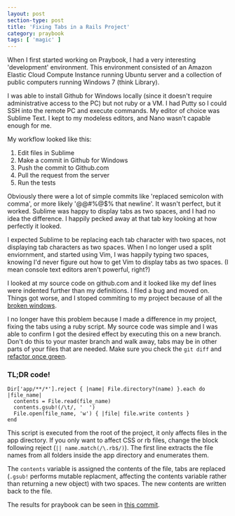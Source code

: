 ```yaml
---
layout: post
section-type: post
title: 'Fixing Tabs in a Rails Project'
category: praybook
tags: [ 'magic' ]
---
```


When I first started working on Praybook, I had a very interesting 'development' environment.  This environment consisted of an Amazon Elastic Cloud Compute Instance running Ubuntu server and a collection of public computers running Windows 7 (think Library).

I was able to install Github for Windows locally (since it doesn't require administrative access to the PC) but not ruby or a VM.  I had Putty so I could SSH into the remote PC and execute commands.  My editor of choice was Sublime Text.  I kept to my modeless editors, and Nano wasn't capable enough for me.

My workflow looked like this:

1. Edit files in Sublime
2. Make a commit in Github for Windows
3. Push the commit to Github.com
4. Pull the request from the server
5. Run the tests

Obviously there were a lot of simple commits like 'replaced semicolon with comma', or more likely '@@#%@$% that newline'.  It wasn't perfect, but it worked.  Sublime was happy to display tabs as two spaces, and I had no idea the difference.  I happily pecked away at that tab key looking at how perfectly it looked.

I expected Sublime to be replacing each tab character with two spaces, not displaying tab characters as two spaces.  When I no longer used a split enviornment, and started using Vim, I was happily typing two spaces, knowing I'd never figure out how to get Vim to display tabs as two spaces. (I mean console text editors aren't powerful, right?)

I looked at my source code on github.com and it looked like my def lines were indented further than my definitions.  I filed a bug and moved on.  Things got worse, and I stoped commiting to my project because of all the [broken windows](https://pragprog.com/the-pragmatic-programmer/extracts/software-entropy).

I no longer have this problem because I made a difference in my project, fixing the tabs using a ruby script.  My source code was simple and I was able to confirm I got the desired effect by executing this on a new branch.  Don't do this to your master branch and walk away, tabs may be in other parts of your files that are needed.  Make sure you check the `git diff` and [refactor once green](http://blog.cleancoder.com/uncle-bob/2014/12/17/TheCyclesOfTDD.html).

### TL;DR code!

    Dir['app/**/*'].reject { |name| File.directory?(name) }.each do |file_name|
      contents = File.read(file_name)
      contents.gsub!(/\t/, '  ')
      File.open(file_name, 'w') { |file| file.write contents }
    end

This script is executed from the root of the project, it only affects files in the app directory.  If you only want to affect CSS or rb files, change the block following reject (`|| name.match(/\.rb$/)`).  The first line extracts the file names from all folders inside the app directory and enumerates them.

The `contents` variable is assigned the contents of the file, tabs are replaced (`.gsub!` performs mutable replacment, affecting the contents variable rather than returning a new object) with two spaces.  The new contents are written back to the file.

The results for praybook can be seen in [this commit](https://github.com/AndyGauge/praybook/commit/c4e8db57ba99eba3d4739b85e14b8030a6477a39).  